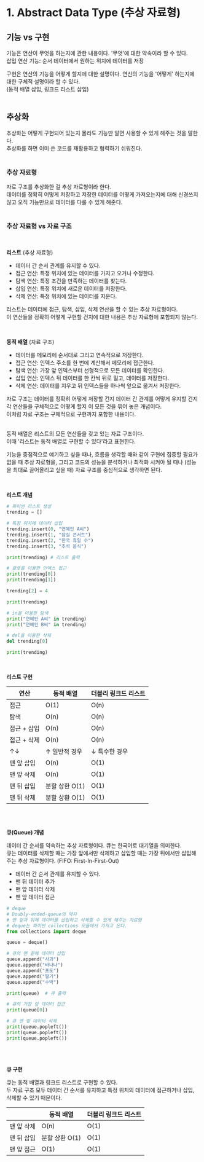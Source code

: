 # 1. Abstract Data Type (추상 자료형)

## 기능 vs 구현

기능은 연산이 무엇을 하는지에 관한 내용이다. '무엇'에 대한 약속이라 할 수 있다.<br>
삽입 연산 기능: 순서 데이터에서 원하는 위치에 데이터를 저장

구현은 연산의 기능을 어떻게 할지에 대한 설명이다. 연신의 기능을 '어떻게' 하는지에 대한 구체적 설명이라 할 수 있다.<br>
(동적 배열 삽입, 링크드 리스트 삽입)
<br><br>

## 추상화

추상화는 어떻게 구현되어 있는지 몰라도 기능만 알면 사용할 수 있게 해주는 것을 말한다. <br>
추상화를 하면 이미 쓴 코드를 재활용하고 협력하기 쉬워진다.
<br><br>

### 추상 자료형

자료 구조를 추상화한 걸 추상 자료형이라 한다. <br>
데이터를 정확히 어떻게 저장하고 저장한 데이터를 어떻게 가져오는지에 대해 신경쓰지 않고 오직 기능만으로 데이터를 다룰 수 있게 해준다.
<br><br>

### 추상 자료형 vs 자료 구조

<br>

**리스트** (추상 자료형)

- 데이터 간 순서 관계를 유지할 수 있다.
- 접근 연산: 특정 위치에 있는 데이터를 가지고 오거나 수정한다.
- 탐색 연산: 특정 조건을 만족하는 데이터를 찾는다.
- 삽입 연산: 특정 위치에 새로운 데이터를 저장한다.
- 삭제 연산: 특정 위치에 있는 데이터를 지운다.

리스트는 데이터에 접근, 탐색, 삽입, 삭제 연산을 할 수 있는 추상 자료형이다. <br>
이 연산들을 정확히 어떻게 구현할 건지에 대한 내용은 추상 자료형에 포함되지 않는다.

<br>

**동적 배열** (자료 구조)

- 데이터를 메모리에 순서대로 그리고 연속적으로 저장한다.
- 접근 연산: 인덱스 주소를 한 번에 계산해서 메모리에 접근한다.
- 탐색 연산: 가장 앞 인덱스부터 선형적으로 모든 데이터를 확인한다.
- 삽입 연산: 인덱스 뒤 데이터를 한 칸씩 뒤로 밀고, 데이터를 저장한다.
- 삭제 연산: 데이터를 지우고 뒤 인덱스들을 하나씩 앞으로 옮겨서 저장한다.

자료 구조는 데이터를 정확히 어떻게 저장할 건지 데이터 간 관계를 어떻게 유지할 건지 각 연산들을 구체적으로 어떻게 할지 이 모든 것을 묶어 놓은 개념이다. <br>
이처럼 자료 구조는 구체적으로 구현까지 포함한 내용이다.
<br><br>

동적 배열은 리스트의 모든 연산들을 갖고 있는 자료 구조이다. <br>
이때 '리스트는 동적 배열로 구현할 수 있다'라고 표현한다. <br>

기능을 중점적으로 얘기하고 싶을 때나, 흐름을 생각할 때와 같이 구현에 집중할 필요가 없을 때 추상 자료형을, 그리고 코드의 성능을 분석하거나 최적화 시켜야 될 때나 (성능을 최대로 끌어올리고 싶을 때) 자료 구조를 중심적으로 생각하면 된다.

<br>

**리스트 개념**

```python
# 파이썬 리스트 생성
trending = []

# 특정 위치에 데이터 삽입
trending.insert(0, "연예인 A씨")
trending.insert(1, "잠실 콘서트")
trending.insert(2, "한국 휴일 수")
trending.insert(3, "추석 음식")

print(trending) # 리스트 출력

# 괄호를 이용한 인덱스 접근
print(trending[0])
print(trending[1])

trending[2] = 4

print(trending)

# in을 이용한 탐색
print("연예인 A씨" in trending)
print("연예인 B씨" in trending)

# del을 이용한 삭제
del trending[0]

print(trending)
```

<br>

**리스트 구현**

| 연산        | 동적 배열      | 더블리 링크드 리스트 |
| ----------- | -------------- | -------------------- |
| 접근        | O(1)           | O(n)                 |
| 탐색        | O(n)           | O(n)                 |
| 접근 + 삽입 | O(n)           | O(n)                 |
| 접근 + 삭제 | O(n)           | O(n)                 |
| ↑↓          | ↑ 일반적 경우  | ↓ 특수한 경우        |
| 맨 앞 삽입  | O(n)           | O(1)                 |
| 맨 앞 삭제  | O(n)           | O(1)                 |
| 맨 뒤 삽입  | 분할 상환 O(1) | O(1)                 |
| 맨 뒤 삭제  | 분할 상환 O(1) | O(1)                 |

<br><br>

**큐(Queue) 개념**

데이터 간 순서를 약속하는 추상 자료형이다. 큐는 한국어로 대기열을 의미한다. <br>
큐는 데이터를 삭제할 때는 가장 앞에서만 삭제하고 삽입할 때는 가장 뒤에서만 삽입해주는 추상 자료형이다. (FIFO: First-In-First-Out)

- 데이터 간 순서 관계를 유지할 수 있다.
- 맨 뒤 데이터 추가
- 맨 앞 데이터 삭제
- 맨 앞 데이터 접근

```python
# deque
# Doubly-ended-queue의 약자
# 맨 앞과 뒤에 데이터를 삽입하고 삭제할 수 있게 해주는 자료형
# deque는 파이썬 collections 모듈에서 가지고 온다.
from collections import deque

queue = deque()

# 큐의 맨 끝에 데이터 삽입
queue.append("사과")
queue.append("바나나")
queue.append("포도")
queue.append("딸기")
queue.append("수박")

print(queue)  # 큐 출력

# 큐의 가장 앞 데이터 접근
print(queue[0])

# 큐 맨 앞 데이터 삭제
print(queue.popleft())
print(queue.popleft())
print(queue.popleft())
```

<br><br>

**큐 구현**

큐는 동적 배열과 링크드 리스트로 구현할 수 있다. <br>
두 자료 구조 모두 데이터 간 순서를 유지하고 특정 위치의 데이터에 접근하거나 삽입, 삭제할 수 있기 때문이다.

|            | 동적 배열      | 더블리 링크드 리스트 |
| ---------- | -------------- | -------------------- |
| 맨 앞 삭제 | O(n)           | O(1)                 |
| 맨 뒤 삽입 | 분할 상환 O(1) | O(1)                 |
| 맨 앞 접근 | O(1)           | O(1)                 |
